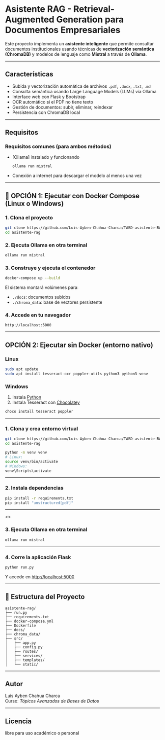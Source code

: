 #  Asistente RAG - Retrieval-Augmented Generation para Documentos Empresariales

Este proyecto implementa un **asistente inteligente** que permite consultar documentos institucionales usando técnicas de **vectorización semántica (ChromaDB)** y modelos de lenguaje como **Mistral** a través de **Ollama**.

---

## Características

- Subida y vectorización automática de archivos `.pdf`, `.docx`, `.txt`, `.md`
- Consulta semántica usando Large Language Models (LLMs) vía Ollama
- Interface web con Flask y Bootstrap
- OCR automático si el PDF no tiene texto
- Gestión de documentos: subir, eliminar, reindexar
- Persistencia con ChromaDB local

---

##  Requisitos

### Requisitos comunes (para ambos métodos)

- [Ollama] instalado y funcionando
  ```bash
  ollama run mistral
  ```
- Conexión a internet para descargar el modelo al menos una vez

---

## 🐳 OPCIÓN 1: Ejecutar con Docker Compose (Linux o Windows)

### 1. Clona el proyecto

```bash
git clone https://github.com/Luis-Ayben-Chahua-Charca/TABD-asistente-RAG.git
cd asistente-rag
```

### 2. Ejecuta Ollama en otra terminal

```bash
ollama run mistral
```

### 3. Construye y ejecuta el contenedor

```bash
docker-compose up --build
```

 El sistema montará volúmenes para:

- `./docs`: documentos subidos
- `./chroma_data`: base de vectores persistente

### 4. Accede en tu navegador

```
http://localhost:5000
```

---

##  OPCIÓN 2: Ejecutar sin Docker (entorno nativo)

###  Linux

```bash
sudo apt update
sudo apt install tesseract-ocr poppler-utils python3 python3-venv
```

###  Windows

1. Instala [Python](https://www.python.org/downloads/windows/)
2. Instala Tesseract con [Chocolatey](https://chocolatey.org/install)

```powershell
choco install tesseract poppler
```

---

### 1. Clona y crea entorno virtual

```bash
git clone https://github.com/Luis-Ayben-Chahua-Charca/TABD-asistente-RAG.git
cd asistente-rag

python -m venv venv
# Linux:
source venv/bin/activate
# Windows:
venv\Scripts\activate
```

---

### 2. Instala dependencias

```bash
pip install -r requirements.txt
pip install "unstructured[pdf]"  
```

---
<>
### 3. Ejecuta Ollama en otra terminal

```bash
ollama run mistral
```

---

### 4. Corre la aplicación Flask

```bash
python run.py
```

Y accede en [http://localhost:5000](http://localhost:5000)

---

## 📁 Estructura del Proyecto

```
asistente-rag/
├── run.py
├── requirements.txt
├── docker-compose.yml
├── Dockerfile
├── docs/                
├── chroma_data/         
├── src/
│   ├── app.py
│   ├── config.py
│   ├── routes/
│   ├── services/
│   ├── templates/
│   └── static/
```

---



##  Autor

Luis Ayben Chahua Charca  
Curso: *Tópicos Avanzados de Bases de Datos*

---

##  Licencia

libre para uso académico o personal
